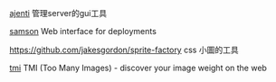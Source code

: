 [ajenti](http://ajenti.org/)
管理server的gui工具

[samson](https://github.com/zendesk/samson)
Web interface for deployments

https://github.com/jakesgordon/sprite-factory
css 小圖的工具

[tmi](https://github.com/addyosmani/tmi)
TMI (Too Many Images) - discover your image weight on the web